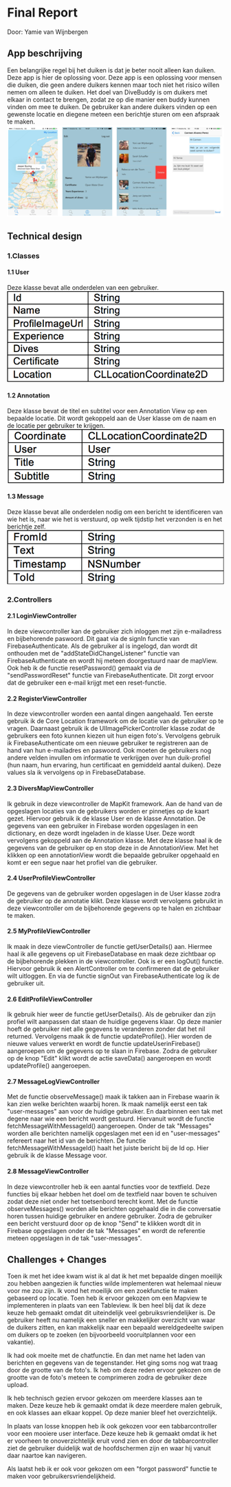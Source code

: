 # Final Report
Door: Yamie van Wijnbergen

## App beschrijving
Een belangrijke regel bij het duiken is dat je beter nooit alleen kan duiken. Deze app is hier de oplossing voor. Deze app is een oplossing voor mensen die duiken, die geen andere duikers kennen maar toch niet het risico willen nemen om alleen te duiken. Het doel van DiveBuddy is om duikers met elkaar in contact te brengen, zodat ze op die manier een buddy kunnen vinden om mee te duiken. De gebruiker kan andere duikers vinden op een gewenste locatie en diegene meteen een berichtje sturen om een afspraak te maken.
![screenshot](doc/finished.png "Screenshot") 


## Technical design
### 1.Classes
#### 1.1 User
Deze klasse bevat alle onderdelen van een gebruiker.
![screenshot](doc/user.png "Screenshot")

#### 1.2 Annotation
Deze klasse bevat de titel en subtitel voor een Annotation View op een bepaalde locatie. Dit wordt gekoppeld aan de User klasse om de naam en de locatie per gebruiker te krijgen.
![screenshot](doc/annotation.png "Screenshot")

#### 1.3 Message
Deze klasse bevat alle onderdelen nodig om een bericht te identificeren van wie het is, naar wie het is verstuurd, op welk tijdstip het verzonden is en het berichtje zelf. 
![screenshot](doc/message.png "Screenshot")

### 2.Controllers
#### 2.1 LoginViewController
In deze viewcontroller kan de gebruiker zich inloggen met zijn e-mailadress en bijbehorende paswoord. Dit gaat via de signIn functie van FirebaseAuthenticate. Als de gebruiker al is ingelogd, dan wordt dit onthouden met de "addStateDidChangeListener" functie van FirebaseAuthenticate en wordt hij meteen doorgestuurd naar de mapView. Ook heb ik de functie resetPassword() gemaakt via de "sendPasswordReset" functie van FirebaseAuthenticate. Dit zorgt ervoor dat de gebruiker een e-mail krijgt met een reset-functie.

#### 2.2 RegisterViewController
In deze viewcontroller worden een aantal dingen aangehaald. Ten eerste gebruik ik de Core Location framework om de locatie van de gebruiker op te vragen. Daarnaast gebruik ik de UIImagePickerController klasse zodat de gebruikers een foto kunnen kiezen uit hun eigen foto's. Vervolgens gebruik ik FirebaseAuthenticate om een nieuwe gebruiker te registreren aan de hand van hun e-mailadres en paswoord. Ook moeten de gebruikers nog andere velden invullen om informatie te verkrijgen over hun duik-profiel (hun naam, hun ervaring, hun certificaat en gemiddeld aantal duiken). Deze values sla ik vervolgens op in FirebaseDatabase.

#### 2.3 DiversMapViewController
Ik gebruik in deze viewcontroller de MapKit framework. Aan de hand van de opgeslagen locaties van de gebruikers worden er pinnetjes op de kaart gezet. Hiervoor gebruik ik de klasse User en de klasse Annotation. De gegevens van een gebruiker in Firebase worden opgeslagen in een dictionary, en deze wordt ingeladen in de klasse User. Deze wordt vervolgens gekoppeld aan de Annotation klasse. Met deze klasse haal ik de gegevens van de gebruiker op en stop deze in de AnnotationView. Met het klikken op een annotationView wordt die bepaalde gebruiker opgehaald en komt er een segue naar het profiel van die gebruiker.

#### 2.4 UserProfileViewController
De gegevens van de gebruiker worden opgeslagen in de User klasse zodra de gebruiker op de annotatie klikt. Deze klasse wordt vervolgens gebruikt in deze viewcontroller om de bijbehorende gegevens op te halen en zichtbaar te maken.

#### 2.5 MyProfileViewController
Ik maak in deze viewController de functie getUserDetails() aan. Hiermee haal ik alle gegevens op uit FirebaseDatabase en maak deze zichtbaar op de bijbehorende plekken in de viewcontroller. Ook is er een logOut() functie. Hiervoor gebruik ik een AlertController om te confirmeren dat de gebruiker wilt uitloggen. En via de functie signOut van FirebaseAuthenticate log ik de gebruiker uit.

#### 2.6 EditProfileViewController
Ik gebruik hier weer de functie getUserDetails(). Als de gebruiker dan zijn profiel wilt aanpassen dat staan de huidige gegevens klaar. Op deze manier hoeft de gebruiker niet alle gegevens te veranderen zonder dat het nil returned. Vervolgens maak ik de functie updateProfile(). Hier worden de nieuwe values verwerkt en wordt de functie updateUserinFirebase() aangeroepen om de gegevens op te slaan in Firebase. Zodra de gebruiker op de knop "Edit" klikt wordt de actie saveData() aangeroepen en wordt updateProfile() aangeroepen.

#### 2.7 MessageLogViewController
Met de functie observeMessage() maak ik takken aan in Firebase waarin ik kan zien welke berichten waarbij horen. Ik maak namelijk eerst een tak "user-messages" aan voor de huidige gebruiker. En daarbinnen een tak met degene naar wie een bericht wordt gestuurd. Hiervanuit wordt de functie fetchMessageWithMessageId() aangeroepen. Onder de tak "Messages" worden alle berichten namelijk opgeslagen met een id en "user-messages" refereert naar het id van de berichten. De functie fetchMessageWithMessageId() haalt het juiste bericht bij de Id op. Hier gebruik ik de klasse Message voor.

#### 2.8 MessageViewController
In deze viewcontroller heb ik een aantal functies voor de textfield. Deze functies bij elkaar hebben het doel om de textfield naar boven te schuiven zodat deze niet onder het toetsenbord terecht komt. Met de functie observeMessages() worden alle berichten opgehaald die in die conversatie horen tussen huidige gebruiker en andere gebruiker. Zodra de gebruiker een bericht verstuurd door op de knop "Send" te klikken wordt dit in Firebase opgeslagen onder de tak "Messages" en wordt de referentie meteen opgeslagen in de tak "user-messages".

## Challenges + Changes
Toen ik met het idee kwam wist ik al dat ik het met bepaalde dingen moeilijk zou hebben aangezien ik functies wilde implementeren wat helemaal nieuw voor me zou zijn. Ik vond het moeilijk om een zoekfunctie te maken gebaseerd op locatie. Toen heb ik ervoor gekozen om een Mapview te implementeren in plaats van een Tableview. Ik ben heel blij dat ik deze keuze heb gemaakt omdat dit uiteindelijk veel gebruiksvriendelijker is. De gebruiker heeft nu namelijk een sneller en makkelijker overzicht van waar de duikers zitten, en kan makkelijk naar een bepaald wereldgedeelte swipen om duikers op te zoeken (en bijvoorbeeld vooruitplannen voor een vakantie). 

Ik had ook moeite met de chatfunctie. En dan met name het laden van berichten en gegevens van de tegenstander. Het ging soms nog wat traag door de grootte van de foto's. Ik heb om deze reden ervoor gekozen om de grootte van de foto's meteen te comprimeren zodra de gebruiker deze upload.

Ik heb technisch gezien ervoor gekozen om meerdere klasses aan te maken. Deze keuze heb ik gemaakt omdat ik deze meerdere malen gebruik, en ook klasses aan elkaar koppel. Op deze manier bleef het overzichtelijk.

In plaats van losse knoppen heb ik ook gekozen voor een tabbarcontroller voor een mooiere user interface. Deze keuze heb ik gemaakt omdat ik het er voorheen te onoverzichtelijk eruit vond zien en door de tabbarcontroller ziet de gebruiker duidelijk wat de hoofdschermen zijn en waar hij vanuit daar naartoe kan navigeren.

Als laatst heb ik er ook voor gekozen om een "forgot password" functie te maken voor gebruikersvriendelijkheid.







